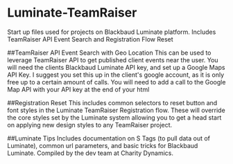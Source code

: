 # Luminate-TeamRaiser
Start up files used for projects on Blackbaud Luminate platform. Includes TeamRaiser API Event Search and Registration Flow Reset

##TeamRaiser API Event Search with Geo Location
This can be used to leverage TeamRaiser API to get published client events near the user. You will need  the clients Blackbaud Luminate API key, and set up a Google Maps API Key. I suggest you set this up in the client's google account, as it is only free up to a certain amount of calls. You will need to add a call to the Google Map API with your API key at the end of your html

##Registration Reset
This includes common selectors to reset button and font styles in the Luminate TeamRaiser Registration flow. These will override the core styles set by the Luminate system allowing you to get a head start on applying new design styles to any TeamRaiser project.

##Luminate Tips
Includes documentation on S Tags (to pull data out of Luminate), common url parameters, and basic tricks for Blackbaud Luminate. Compiled by the dev team at Charity Dynamics.

